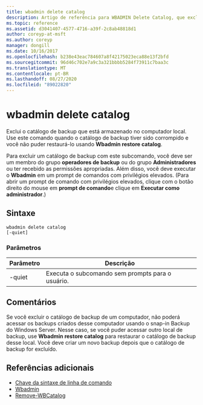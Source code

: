 ```yaml
---
title: wbadmin delete catalog
description: Artigo de referência para WBADMIN Delete Catalog, que exclui o catálogo de backup armazenado no computador local.
ms.topic: reference
ms.assetid: d3041407-4577-4716-a39f-2c8ab48818d1
author: coreyp-at-msft
ms.author: coreyp
manager: dongill
ms.date: 10/16/2017
ms.openlocfilehash: b238e43eac784607a8f42175023eca88e13f2bfd
ms.sourcegitcommit: 96d46c702e7a9c3a321bbbb5284f73911c7baa3c
ms.translationtype: MT
ms.contentlocale: pt-BR
ms.lasthandoff: 08/27/2020
ms.locfileid: "89022820"
---
```

# <a name="wbadmin-delete-catalog"></a>wbadmin delete catalog



Exclui o catálogo de backup que está armazenado no computador local. Use este comando quando o catálogo de backup tiver sido corrompido e você não puder restaurá-lo usando **Wbadmin restore catalog**.

Para excluir um catálogo de backup com este subcomando, você deve ser um membro do grupo **operadores de backup** ou do grupo **Administradores** ou ter recebido as permissões apropriadas. Além disso, você deve executar o **Wbadmin** em um prompt de comandos com privilégios elevados. (Para abrir um prompt de comando com privilégios elevados, clique com o botão direito do mouse em **prompt de comando**e clique em **Executar como administrador**.)

## <a name="syntax"></a>Sintaxe

```
wbadmin delete catalog
[-quiet]
```

### <a name="parameters"></a>Parâmetros

|Parâmetro|Descrição|
|---------|-----------|
|-quiet|Executa o subcomando sem prompts para o usuário.|

## <a name="remarks"></a>Comentários

Se você excluir o catálogo de backup de um computador, não poderá acessar os backups criados desse computador usando o snap-in Backup do Windows Server. Nesse caso, se você puder acessar outro local de backup, use **Wbadmin restore catalog** para restaurar o catálogo de backup desse local. Você deve criar um novo backup depois que o catálogo de backup for excluído.

## <a name="additional-references"></a>Referências adicionais

- [Chave da sintaxe de linha de comando](command-line-syntax-key.md)
-   [Wbadmin](wbadmin.md)
-   [Remove-WBCatalog](/powershell/module/windowserverbackup/?view=winserver2012r2-ps)
